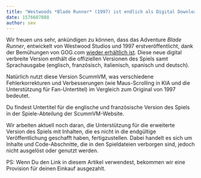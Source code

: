 ```yaml
---
title: "Westwoods *Blade Runner* (1997) ist endlich als Digital Download verfügbar"
date: 1576607888
author: sev
---
```


Wir freuen uns sehr, ankündigen zu können, dass das Adventure *Blade Runner*, entwickelt von Westwood Studios und 1997 erstveröffentlicht, dank der Bemühungen von GOG.com [wieder erhältlich ist](http://gog.com/game/blade_runner?pp=22d200f8670dbdb3e253a90eee5098477c95c23d). Diese neue digital verbreite Version enthält die offiziellen Versionen des Spiels samt Sprachausgabe (englisch, französisch, italienisch, spanisch und deutsch).

Natürlich nutzt diese Version ScummVM, was verschiedene Fehlerkorrekturen und Verbesserungen (wie Maus-Scrolling in KIA und die Unterstützung für Fan-Untertitel) im Vergleich zum Original von 1997 bedeutet.

Du findest Untertitel für die englische und französische Version des Spiels in der Spiele-Abteilung der ScummVM-Website.

Wir arbeiten aktuell noch daran, die Unterstützung für die erweiterte Version des Spiels mit Inhalten, die es nicht in die endgültige Veröffentlichung geschafft haben, fertigzustellen. Dabei handelt es sich um Inhalte und Code-Abschnitte, die in den Spieldateien verborgen sind, jedoch nicht ausgelöst oder genutzt werden.

PS: Wenn Du den Link in diesem Artikel verwendest, bekommen wir eine Provision für deinen Einkauf ausgezahlt.
